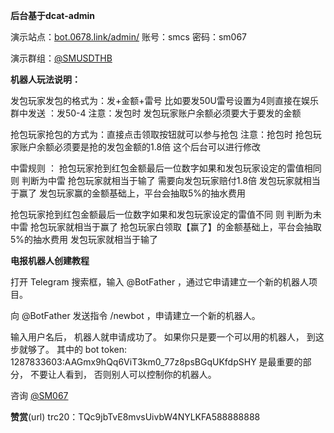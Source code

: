 **后台基于dcat-admin**

演示站点：[bot.0678.link/admin/]([url](https://bot.0678.link/admin/)) 账号：smcs 密码：sm067

演示群组：[@SMUSDTHB](https://t.me/SMUSDTHB)

**机器人玩法说明：**

发包玩家发包的格式为：发+金额+雷号 比如要发50U雷号设置为4则直接在娱乐群中发送 ：发50-4 注意：发包时 发包玩家账户余额必须要大于要发的金额

抢包玩家抢包的方式为：直接点击领取按钮就可以参与抢包 注意：抢包时 抢包玩家账户余额必须要是抢的发包金额的1.8倍 这个后台可以进行修改

中雷规则 ： 抢包玩家抢到红包金额最后一位数字如果和发包玩家设定的雷值相同 则 判断为中雷 抢包玩家就相当于输了 需要向发包玩家赔付1.8倍 发包玩家就相当于赢了 发包玩家赢的金额基础上，平台会抽取5%的抽水费用

抢包玩家抢到红包金额最后一位数字如果和发包玩家设定的雷值不同 则 判断为未中雷 抢包玩家就相当于赢了 抢包玩家白领取【赢了】的金额基础上，平台会抽取5%的抽水费用 发包玩家就相当于输了

**电报机器人创建教程**

打开 Telegram 搜索框，输入 @BotFather ，通过它申请建立一个新的机器人项目。

向 @BotFather 发送指令 /newbot ，申请建立一个新的机器人。

输入用户名后， 机器人就申请成功了。 如果你只是要一个可以用的机器人， 到这步就够了。 其中的 bot token: 1287833603:AAGmx9hQq6ViT3km0_77z8psBGqUKfdpSHY 是最重要的部分， 不要让人看到， 否则别人可以控制你的机器人。

咨询 [@SM067]([url](https://t.me/SM067)) 

**赞赏**(url)
trc20：TQc9jbTvE8mvsUivbW4NYLKFA588888888
